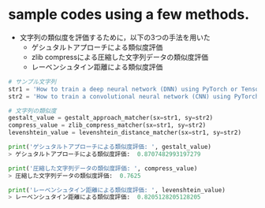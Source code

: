 # sample codes using a few methods.
- 文字列の類似度を評価するために，以下の3つの手法を用いた
  - ゲシュタルトアプローチによる類似度評価
  - zlib compressによる圧縮した文字列データの類似度評価
  - レーベンシュタイン距離による類似度評価
  
```python
# サンプル文字列
str1 = 'How to train a deep neural network (DNN) using PyTorch or Tensorflow.'
str2 = 'How to train a convolutional neural network (CNN) using PyTorch or Tensorflow.'

# 文字列の類似度
gestalt_value = gestalt_approach_matcher(sx=str1, sy=str2)
compress_value = zlib_compress_matcher(sx=str1, sy=str2)
levenshtein_value = levenshtein_distance_matcher(sx=str1, sy=str2)

print('ゲシュタルトアプローチによる類似度評価: ', gestalt_value)
> ゲシュタルトアプローチによる類似度評価:  0.8707482993197279

print('圧縮した文字列データの類似度評価: ', compress_value)
> 圧縮した文字列データの類似度評価:  0.7625

print('レーベンシュタイン距離による類似度評価: ', levenshtein_value)
> レーベンシュタイン距離による類似度評価:  0.8205128205128205
```

